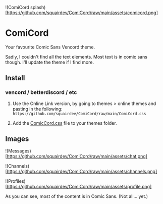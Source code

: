 !(ComiCord splash)[https://github.com/squairdev/ComiCord/raw/main/assets/comicord.png]

# ComiCord

Your favourite Comic Sans Vencord theme.

Sadly, I couldn't find all the text elements. Most text is in comic sans though. I'll update the theme if I find more.

## Install

### vencord / betterdiscord / etc

1. Use the Online Link version, by going to themes > online themes and pasting in the following: 
`https://github.com/squairdev/ComiCord/raw/main/ComiCord.css`

2. Add the [ComicCord.css](https://github.com/squairdev/ComiCord/raw/main/ComiCord.css) file to your themes folder.


## Images

!(Messages)[https://github.com/squairdev/ComiCord/raw/main/assets/chat.png]

!(Channels)[https://github.com/squairdev/ComiCord/raw/main/assets/channels.png]

!(Profiles)[https://github.com/squairdev/ComiCord/raw/main/assets/profile.png]

As you can see, most of the content is in Comic Sans. (Not all... yet.)